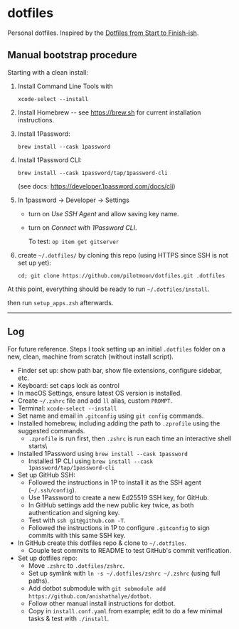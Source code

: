 # dotfiles

Personal dotfiles. Inspired by the [Dotfiles from Start to Finish-ish](https://www.udemy.com/course/dotfiles-from-start-to-finish-ish/).

## Manual bootstrap procedure

Starting with a clean install:

1. Install Command Line Tools with

   `xcode-select --install`

2. Install Homebrew -- see <https://brew.sh> for current installation instructions.

3. Install 1Password:

   `brew install --cask 1password`

4. Install 1Password CLI:

   `brew install --cask 1password/tap/1password-cli`

   (see docs: <https://developer.1password.com/docs/cli>)

5. In 1password → Developer → Settings
  
   * turn on *Use SSH Agent* and allow saving key name.
   * turn on *Connect with 1Password CLI*.
  
     To test: `op item get gitserver`

6. create `~/.dotfiles/` by cloning this repo (using HTTPS since SSH is not set up yet):

   `cd; git clone https://github.com/pilotmoon/dotfiles.git .dotfiles`

At this point, everything should be ready to run `~/.dotfiles/install`.

then run `setup_apps.zsh` afterwards.

---

## Log

For future reference. Steps I took setting up an initial `.dotfiles` folder on a new, clean, machine from scratch (without install script).

* Finder set up: show path bar, show file extensions, configure sidebar, etc.
* Keyboard: set caps lock as control
* In macOS Settings, ensure latest OS version is installed.
* Create `~/.zshrc` file and add `ll` alias, custom `PROMPT`.
* Terminal: `xcode-select --install`
* Set name and email in `.gitconfig` using `git config` commands.
* Installed homebrew, including adding the path to `.zprofile` using the suggested commands.
  * `.zprofile` is run first, then `.zshrc` is run each time an interactive shell starts\
* Installed 1Password using `brew install --cask 1password`
  * Installed 1P CLI using `brew install --cask 1password/tap/1password-cli`
* Set up GitHub SSH:
  * Followed the instructions in 1P to install it as the SSH agent (`~/.ssh/config`).
  * Use 1Password to create a new Ed25519 SSH key, for GitHub.
  * In GitHub settings add the new public key twice, as both authentication and signing key.
  * Test with `ssh git@github.com -T`.
  * Followed the instructions in 1P to configure `.gitconfig` to sign commits with this same SSH key.
* In GitHub create this dotfiles repo & clone to `~/.dotfiles`.
  * Couple test commits to README to test GitHub's commit verification.
* Set up dotfiles repo:  
  * Move `.zshrc` to `.dotfiles/zshrc`.
  * Set up symlink with `ln -s ~/.dotfiles/zshrc ~/.zshrc` (using full paths).
  * Add dotbot submodule with `git submodule add https://github.com/anishathalye/dotbot`.
  * Follow other manual install instructions for dotbot.
  * Copy in `install.conf.yaml` from example; edit to do a few minimal tasks & test with `./install`.
